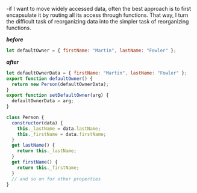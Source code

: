 -if I want to move widely accessed data, often the best approach is to first encapsulate it by routing all its access through functions. That way, I turn the difficult task of reorganizing data into the simpler task of reorganizing functions.

**_before_**

```javascript
let defaultOwner = { firstName: "Martin", lastName: "Fowler" };
```

**_after_**

```javascript
let defaultOwnerData = { firstName: "Martin", lastName: "Fowler" };
export function defaultOwner() {
  return new Person(defaultOwnerData);
}
export function setDefaultOwner(arg) {
  defaultOwnerData = arg;
}

class Person {
  constructor(data) {
    this._lastName = data.lastName;
    this._firstName = data.firstName;
  }
  get lastName() {
    return this._lastName;
  }
  get firstName() {
    return this._firstName;
  }
  // and so on for other properties
}
```
